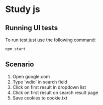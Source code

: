 # Study js

## Running UI tests

To run test just use the following command:
```
npm start
```

## Scenario
1. Open google.com
1. Type 'wdio' in search field
1. Click on first result in dropdown list
1. Click on first result on search result page
1. Save cookies to cookie.txt

